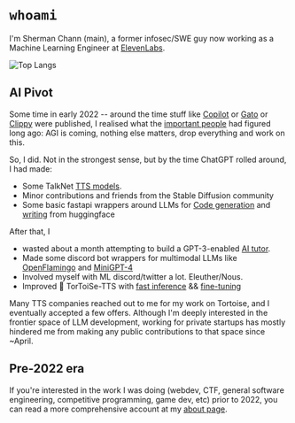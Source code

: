 # `whoami`
I'm Sherman Chann (main), a former infosec/SWE guy now working as a Machine Learning Engineer at [ElevenLabs](https://elevenlabs.io).

![Top Langs](https://github-readme-stats.vercel.app/api/top-langs/?username=152334h&layout=compact)

## AI Pivot
Some time in early 2022 -- around the time stuff like [Copilot](https://copilot.github.com/) or [Gato](https://www.deepmind.com/blog/a-generalist-agent) or [Clippy](https://gwern.net/fiction/clippy) were published, I realised what the [important people](https://openai.com) had figured long ago: AGI is coming, nothing else matters, drop everything and work on this.

So, I did. Not in the strongest sense, but by the time ChatGPT rolled around, I had made:
* Some TalkNet [TTS models](https://152334h.github.io/disco-narrator/).
* Minor contributions and friends from the Stable Diffusion community
* Some basic fastapi wrappers around LLMs for [Code generation](https://github.com/152334H/Copilot-at-home) and [writing](https://github.com/152334H/gpt-j-editor) from huggingface

After that, I
* wasted about a month attempting to build a GPT-3-enabled [AI tutor](https://github.com/152334H/tutor.io/).
* Made some discord bot wrappers for multimodal LLMs like [OpenFlamingo](https://github.com/152334H/flamingo_discord_bot) and [MiniGPT-4](https://github.com/152334H/MiniGPT-4-discord-bot)
* Involved myself with ML discord/twitter a lot. Eleuther/Nous.
* Improved :turtle: TorToiSe-TTS with [fast inference](https://github.com/152334H/tortoise-tts-fast) && [fine-tuning](https://github.com/152334H/DL-Art-School)

Many TTS companies reached out to me for my work on Tortoise, and I eventually accepted a few offers. Although I'm deeply interested in the frontier space of LLM development, working for private startups has mostly hindered me from making any public contributions to that space since ~April.

## Pre-2022 era
If you're interested in the work I was doing (webdev, CTF, general software engineering, competitive programming, game dev, etc) prior to 2022, you can read a more comprehensive account at my [about page](https://152334h.github.io).
